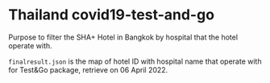 # Thailand covid19-test-and-go

Purpose to filter the SHA+ Hotel in Bangkok by hospital that the hotel operate with.

`finalresult.json` is the map of hotel ID with hospital name that operate with for Test&Go package, retrieve on 06 April 2022.

